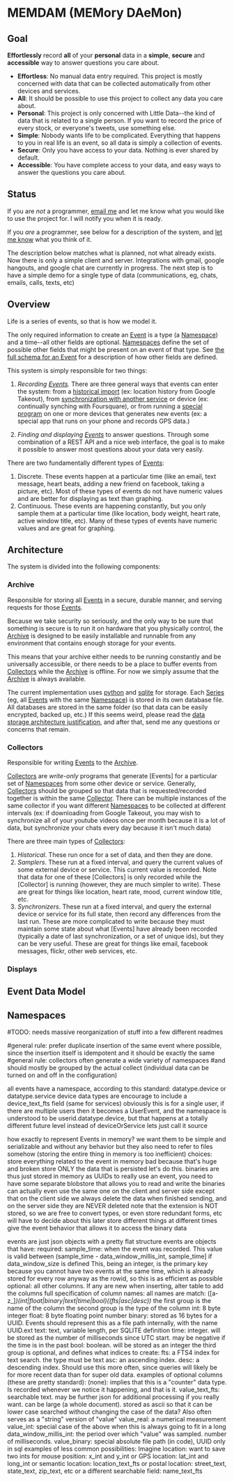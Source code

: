 # MEMDAM (MEMory DAeMon)

## Goal

**Effortlessly** record **all** of your **personal** data in a **simple**, **secure** and **accessible** way to answer questions you care about.

- **Effortless**: No manual data entry required.
  This project is mostly concerned with data that can be collected automatically from other devices and services.
- **All**: It should be possible to use this project to collect any data you care about.
- **Personal**: This project is only concerned with Little Data--the kind of data that is related to a single person.
  If you want to record the price of every stock, or everyone's tweets, use something else.
- **Simple**: Nobody wants life to be complicated.
  Everything that happens to you in real life is an event, so all data is simply a collection of events.
- **Secure**: Only you have access to your data.
  Nothing is ever shared by default.
- **Accessible**: You have complete access to your data, and easy ways to answer the questions you care about.

## Status

If you are *not* a programmer, [email me](mailto:joshalbrecht@gmail.com) and let me know what you would like to use the project for.
I will notify you when it is ready.

If you *are* a programmer, see below for a description of the system, and [let me know](mailto:joshalbrecht@gmail.com) what you think of it.

The description below matches what is planned, not what already exists.
Now there is only a simple client and server.
Integrations with gmail, google hangouts, and google chat are currently in progress.
The next step is to have a simple demo for a single type of data (communications, eg, chats, emails, calls, texts, etc)

## Overview

Life is a series of events, so that is how we model it.

The only required information to create an [Event](https://github.com/joshalbrecht/memdam/) is a type (a [Namespace](https://github.com/joshalbrecht/memdam/)) and a time--all other fields are optional.
[Namespaces](https://github.com/joshalbrecht/memdam/) define the set of possible other fields that might be present on an event of that type.
See [the full schema for an Event](https://github.com/joshalbrecht/memdam/) for a description of how other fields are defined.

This system is simply responsible for two things:

1. *Recording [Events](https://github.com/joshalbrecht/memdam/).* There are three general ways that events can enter the system:
from a [historical import](https://github.com/joshalbrecht/memdam/) (ex: location history from Google Takeout),
from [synchronization with another service](https://github.com/joshalbrecht/memdam/) or device (ex: continually synching with Foursquare),
or from running a [special program](https://github.com/joshalbrecht/memdam/) on one or more devices that generates new events (ex: a special app that runs on your phone and records GPS data.)

2. *Finding and displaying [Events](https://github.com/joshalbrecht/memdam/)* to answer questions.
Through some combination of a REST API and a nice web interface, the goal is to make it possible to answer most questions about your data very easily.

There are two fundamentally different types of [Events](https://github.com/joshalbrecht/memdam/):

1. Discrete. These events happen at a particular time (like an email, text message, heart beats, adding a new friend on facebook, taking a picture, etc). Most of these types of events do not have numeric values and are better for displaying as text than graphing.
2. Continuous. These events are happening constantly, but you only sample them at a particular time (like location, body weight, heart rate, active window title, etc). Many of these types of events have numeric values and are great for graphing.

## Architecture

The system is divided into the following components:

### Archive

Responsible for storing all [Events](https://github.com/joshalbrecht/memdam/) in a secure, durable manner, and serving requests for those [Events](https://github.com/joshalbrecht/memdam/).

Because we take security so seriously,
and the only way to be sure that something is secure is to run it on hardware that you physically control,
the [Archive](https://github.com/joshalbrecht/memdam/) is designed to be easily installable and runnable from any environment that contains enough storage for your events.

This means that your archive either needs to be running constantly and be universally accessible,
or there needs to be a place to buffer events from [Collectors](https://github.com/joshalbrecht/memdam/) while the [Archive](https://github.com/joshalbrecht/memdam/) is offline.
For now we simply assume that the [Archive](https://github.com/joshalbrecht/memdam/) is always available.

The current implementation uses [python](https://github.com/joshalbrecht/memdam/) and [sqlite](https://github.com/joshalbrecht/memdam/) for storage.
Each [Series](https://github.com/joshalbrecht/memdam/) (eg, all [Events](https://github.com/joshalbrecht/memdam/) with the same [Namespace](https://github.com/joshalbrecht/memdam/)) is stored in its own database file.
All databases are stored in the same folder (so that data can be easily encrypted, backed up, etc.)
If this seems weird, please read the [data storage architecture justification](https://github.com/joshalbrecht/memdam/), and after that, send me any questions or concerns that remain.

### Collectors

Responsible for writing [Events](https://github.com/joshalbrecht/memdam/) to the [Archive](https://github.com/joshalbrecht/memdam/).

[Collectors](https://github.com/joshalbrecht/memdam/) are *write-only* programs that generate [Events] for a particular set of [Namespaces](https://github.com/joshalbrecht/memdam/) from some other device or service.
Generally, [Collectors](https://github.com/joshalbrecht/memdam/) should be grouped so that data that is requested/recorded together is within the same [Collector](https://github.com/joshalbrecht/memdam/).
There can be multiple instances of the same collector if you want different [Namespaces](https://github.com/joshalbrecht/memdam/) to be collected at different intervals (ex: if downloading from Google Takeout, you may wish to synchronize all of your youtube videos once per month because it is a lot of data, but synchronize your chats every day because it isn't much data)

There are three main types of [Collectors](https://github.com/joshalbrecht/memdam/):

1. *Historical*. These run once for a set of data, and then they are done.
2. *Samplers*. These run at a fixed interval, and query the current values of some external device or service. This current value is recorded. Note that data for one of these [Collectors] is only recorded while the [Collector] is running (however, they are much simpler to write). These are great for things like location, heart rate, mood, current window title, etc.
3. *Synchronizers*. These run at a fixed interval, and query the external device or service for its full state, then record any differences from the last run. These are more complicated to write because they must maintain some state about what [Events] have already been recorded (typically a date of last synchronization, or a set of unique ids), but they can be very useful. These are great for things like email, facebook messages, flickr, other web services, etc.

### Displays

## Event Data Model

## Namespaces







#TODO: needs massive reorganization of stuff into a few different readmes

#general rule: prefer duplicate insertion of the same event where possible, since the insertion itself is idempotent and it should be exactly the same
#general rule: collectors often generate a wide variety of namespaces
#and should mostly be grouped by the actual collect (individual data can be turned on and off in the configuration)

all events have a namespace, according to this standard:
    datatype.device or datatype.service
    device data types are encourage to include a device_text_fts field (same for services)
    obviously this is for a single user, if there are multiple users then it becomes a UserEvent, and the namespace is understood to be userid.datatype.device, but that happens at a totally different future level
    instead of deviceOrService lets just call it source

how exactly to represent Events in memory?
    we want them to be simple and serializable and without any behavior
    but they also need to refer to files somehow (storing the entire thing in memory is too inefficient)
    choices:
            store everything related to the event in memory
                    bad because that's huge and broken
            store ONLY the data that is persisted
                    let's do this.
                    binaries are thus just stored in memory as UUIDs
                    to really use an event, you need to have some separate blobstore that allows you to read and write the binaries
                            can actually even use the same one on the client and server side
                            except that on the client side we always delete the data when finished sending, and on the server side they are NEVER deleted
                            note that the extension is NOT stored, so we are free to convert types, or even store redundant forms, etc
                                    will have to decide about this later
            store different things at different times
            give the event behavior that allows it to access the binary data


events are just json objects with a pretty flat structure
events are objects that have:
    required: sample_time: when the event was recorded. This value is valid between (sample_time - data_window_millis_int, sample_time] if data_window_size is defined
        This, being an integer, is the primary key because you cannot have two events at the same time, which is already stored for every row anyway as the rowid, so this is as efficient as possible
    optional: all other columns.
        If any are new when inserting, alter table to add the columns
        full specification of column names:
            all names are match: ([a-z_]*)_(int|float|binary|text|time|bool)(_(fts|asc|desc))*
            the first group is the name of the column
            the second group is the type of the column
                int: 8 byte integer
                float: 8 byte floating point number
                binary: stored as 16 bytes for a UUID. Events should represent this as a file path internally, with the name UUID.ext
                text: text, variable length, per SQLITE definition
                time: integer. will be stored as the number of milliseconds since UTC start. may be negative if the time is in the past
                bool: boolean. will be stored as an integer
            the third group is optional, and defines what indices to create:
                fts: a FTS4 index for text search. the type must be text
                asc: an ascending index.
                desc: a descending index. Should use this more often, since queries will likely be for more recent data than for super old data.
        examples of optional columns (these are pretty standard):
            (none): implies that this is a "counter" data type. Is recorded whenever we notice it happening, and that is it.
            value_text_fts: searchable text. may be further json for additional processing if you really want. can be large (a whole document). stored as ascii so that it can be lower case searched without changing the case of the data? Also often serves as a "string" version of "value"
            value_real: a numerical measurement
            value_int: special case of the above when this is always going to fit in a long
            data_window_millis_int: the period over which "value" was sampled. number of milliseconds.
            value_binary: special absolute file path (in code), UUID only in sql
        examples of less common possibilities:
            Imagine location: want to save two ints for mouse position: x_int and y_int
            or GPS location: lat_int  and long_int
            or semantic location: location_text_fts
            or postal location: street_text, state_text, zip_text, etc
            or a different searchable field: name_text_fts
